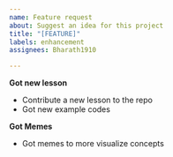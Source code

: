 ```yaml
---
name: Feature request
about: Suggest an idea for this project
title: "[FEATURE]"
labels: enhancement
assignees: Bharath1910

---
```


**Got new lesson**
* Contribute a new lesson to the repo
* Got new example codes

**Got Memes**
* Got memes to more visualize concepts
